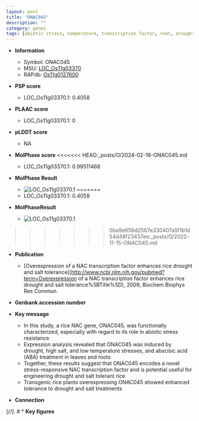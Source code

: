 ```yaml
---
layout: post
title: "ONAC045"
description: ""
category: genes
tags: [abiotic stress, temperature, transcription factor, root, drought, salt]
---
```


* **Information**  
    + Symbol: ONAC045  
    + MSU: [LOC_Os11g03370](http://rice.plantbiology.msu.edu/cgi-bin/ORF_infopage.cgi?orf=LOC_Os11g03370)  
    + RAPdb: [Os11g0127600](http://rapdb.dna.affrc.go.jp/viewer/gbrowse_details/irgsp1?name=Os11g0127600)  

* **PSP score**  
    + LOC_Os11g03370.1: 0.4058 

* **PLAAC score**  
    + LOC_Os11g03370.1: 0 

* **pLDDT score**
    + NA


* **MolPhase score**
<<<<<<< HEAD:_posts/O/2024-02-16-ONAC045.md
    + LOC_Os11g03370.1: 0.99511468

* **MolPhase Result**
    + ![LOC_Os11g03370.1](https://304243504.github.io/Pictures/LOC_Os11g/LOC_Os11g03370.1.png)
=======
    + LOC_Os11g03370.1: 0.4058

* **MolPhaseResult**
    + ![LOC_Os11g03370.1](https://ricepsp.github.io/pictures/LOC_Os11g/LOC_Os11g03370.1.png)
>>>>>>> 0ba9e656d2567e330407a5f1b1d54d48f23437ee:_posts/O/2022-11-15-ONAC045.md

* **Publication**  
    + [Overexpression of a NAC transcription factor enhances rice drought and salt tolerance](http://www.ncbi.nlm.nih.gov/pubmed?term=Overexpression of a NAC transcription factor enhances rice drought and salt tolerance%5BTitle%5D), 2009, Biochem Biophys Res Commun.

* **Genbank accession number**  

* **Key message**  
    + In this study, a rice NAC gene, ONAC045, was functionally characterized, especially with regard to its role in abiotic stress resistance
    + Expression analysis revealed that ONAC045 was induced by drought, high salt, and low temperature stresses, and abscisic acid (ABA) treatment in leaves and roots
    + Together, these results suggest that ONAC045 encodes a novel stress-responsive NAC transcription factor and is potential useful for engineering drought and salt tolerant rice
    + Transgenic rice plants overexpressing ONAC045 showed enhanced tolerance to drought and salt treatments

* **Connection**  

[//]: # * **Key figures**  


